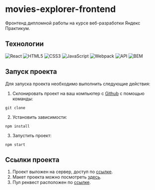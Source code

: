 # movies-explorer-frontend

Фронтенд дипломной работы на курсе веб-разработки Яндекс Практикум.

## Технологии
![React](https://img.shields.io/badge/-React-61daf8?logo=react&logoColor=black)
![HTML5](https://img.shields.io/badge/-HTML5-e34f26?logo=html5&logoColor=white)
![CSS3](https://img.shields.io/badge/-CSS3-1572b6?logo=css3&logoColor=white)
![JavaScript](https://img.shields.io/badge/-JavaScript-f7df1e?logo=javaScript&logoColor=black)
![Webpack](https://img.shields.io/badge/-Webpack-99d6f8?logo=webpack&logoColor=black)
![API](https://img.shields.io/badge/-api-yellow)
![BEM](https://img.shields.io/badge/-BEM-yellowgreen)

## Запуск проекта

Для запуска проекта необходимо выполнить следующие действия:

1. Склонировать проект на ваш компьютер с [Github]() с помощью команды:
```
git clone 
```
2. Установить зависимости:
```
npm install
```
3. Запустить проект:
```
npm start
```

## Ссылки проекта

1. Проект выложен на сервер, доступ по [ссылке](https://kris-diplom.nomoredomainsrocks.ru/).
2. Макет проекта можно посмотреть [здесь]([[https://disk.yandex.ru/d/b6ReMFTXF3LHuA](https://www.figma.com/file/6FMWkB94wE7KTkcCgUXtnC/Дипломный-проект?type=design&node-id=891-3857&mode=design&t=ONNrELZqy00peIqn-0)https://www.figma.com/file/6FMWkB94wE7KTkcCgUXtnC/Дипломный-проект?type=design&node-id=891-3857&mode=design&t=ONNrELZqy00peIqn-0](https://www.figma.com/file/1oHqbYSJNeIkwyvgEaMCVN/ui-kit%2Flight-1-(Copy)?type=design&node-id=0%3A1&mode=design&t=cVkskOW6tWfgKfER-1)https://www.figma.com/file/1oHqbYSJNeIkwyvgEaMCVN/ui-kit%2Flight-1-(Copy)?type=design&node-id=0%3A1&mode=design&t=cVkskOW6tWfgKfER-1).
3. Пул реквест расположен по [ссылке]().


